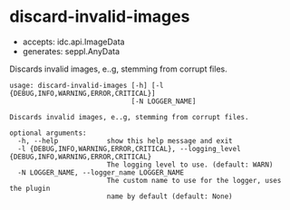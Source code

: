 # discard-invalid-images

* accepts: idc.api.ImageData
* generates: seppl.AnyData

Discards invalid images, e..g, stemming from corrupt files.

```
usage: discard-invalid-images [-h] [-l {DEBUG,INFO,WARNING,ERROR,CRITICAL}]
                              [-N LOGGER_NAME]

Discards invalid images, e..g, stemming from corrupt files.

optional arguments:
  -h, --help            show this help message and exit
  -l {DEBUG,INFO,WARNING,ERROR,CRITICAL}, --logging_level {DEBUG,INFO,WARNING,ERROR,CRITICAL}
                        The logging level to use. (default: WARN)
  -N LOGGER_NAME, --logger_name LOGGER_NAME
                        The custom name to use for the logger, uses the plugin
                        name by default (default: None)
```
